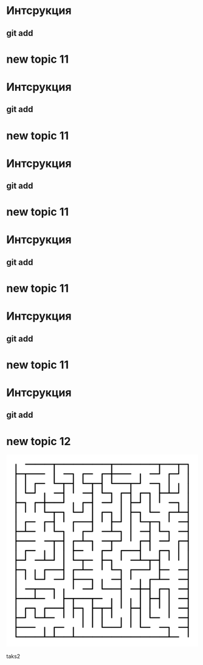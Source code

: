 # Интсрукция

## git add 

# new topic 11
# Интсрукция

## git add 

# new topic 11

# Интсрукция

## git add 

# new topic 11

# Интсрукция

## git add 

# new topic 11

# Интсрукция

## git add 

# new topic 11

# Интсрукция

## git add 

# new topic 12

![alt text for image](_%202.png)

taks2